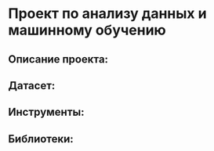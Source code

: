 # Проект по анализу данных и машинному обучению
## Описание проекта:

## Датасет:

## Инструменты:

## Библиотеки:
